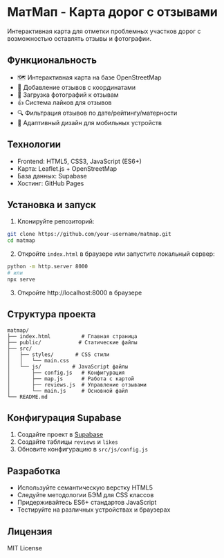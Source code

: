 # МатМап - Карта дорог с отзывами

Интерактивная карта для отметки проблемных участков дорог с возможностью оставлять отзывы и фотографии.

## Функциональность

- 🗺️ Интерактивная карта на базе OpenStreetMap
- 📝 Добавление отзывов с координатами
- 📸 Загрузка фотографий к отзывам
- 👍 Система лайков для отзывов
- 🔍 Фильтрация отзывов по дате/рейтингу/матерности
- 📱 Адаптивный дизайн для мобильных устройств

## Технологии

- Frontend: HTML5, CSS3, JavaScript (ES6+)
- Карта: Leaflet.js + OpenStreetMap
- База данных: Supabase
- Хостинг: GitHub Pages

## Установка и запуск

1. Клонируйте репозиторий:
```bash
git clone https://github.com/your-username/matmap.git
cd matmap
```

2. Откройте `index.html` в браузере или запустите локальный сервер:
```bash
python -m http.server 8000
# или
npx serve
```

3. Откройте http://localhost:8000 в браузере

## Структура проекта

```
matmap/
├── index.html          # Главная страница
├── public/            # Статические файлы
├── src/
│   ├── styles/       # CSS стили
│   │   └── main.css
│   └── js/          # JavaScript файлы
│       ├── config.js   # Конфигурация
│       ├── map.js      # Работа с картой
│       ├── reviews.js  # Управление отзывами
│       └── main.js     # Основной файл
└── README.md
```

## Конфигурация Supabase

1. Создайте проект в [Supabase](https://supabase.io)
2. Создайте таблицы `reviews` и `likes`
3. Обновите конфигурацию в `src/js/config.js`

## Разработка

- Используйте семантическую верстку HTML5
- Следуйте методологии БЭМ для CSS классов
- Придерживайтесь ES6+ стандартов JavaScript
- Тестируйте на различных устройствах и браузерах

## Лицензия

MIT License 
